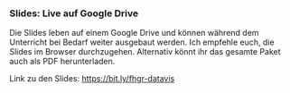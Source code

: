 ### Slides: Live auf Google Drive

Die Slides leben auf einem Google Drive und können während dem Unterricht bei Bedarf weiter ausgebaut werden. Ich empfehle euch, die Slides im Browser durchzugehen. Alternativ könnt ihr das gesamte Paket auch als PDF herunterladen.

Link zu den Slides: https://bit.ly/fhgr-datavis